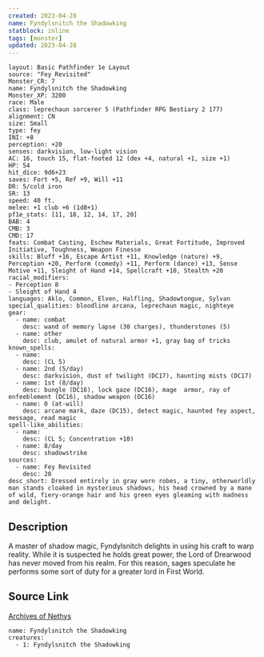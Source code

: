 ```yaml
---
created: 2023-04-28
name: Fyndylsnitch the Shadowking
statblock: inline
tags: [monster]
updated: 2023-04-28
---
```

```statblock
layout: Basic Pathfinder 1e Layout
source: "Fey Revisited"
Monster_CR: 7
name: Fyndylsnitch the Shadowking
Monster_XP: 3200
race: Male
class: leprechaun sorcerer 5 (Pathfinder RPG Bestiary 2 177)
alignment: CN
size: Small
type: fey
INI: +8
perception: +20
senses: darkvision, low-light vision
AC: 16, touch 15, flat-footed 12 (dex +4, natural +1, size +1)
HP: 54
hit_dice: 9d6+23
saves: Fort +5, Ref +9, Will +11
DR: 5/cold iron
SR: 13
speed: 40 ft.
melee: +1 club +6 (1d8+1)
pf1e_stats: [11, 18, 12, 14, 17, 20]
BAB: 4
CMB: 3
CMD: 17
feats: Combat Casting, Eschew Materials, Great Fortitude, Improved Initiative, Toughness, Weapon Finesse
skills: Bluff +16, Escape Artist +11, Knowledge (nature) +9, Perception +20, Perform (comedy) +11, Perform (dance) +13, Sense Motive +11, Sleight of Hand +14, Spellcraft +10, Stealth +20
racial_modifiers:
- Perception 8
- Sleight of Hand 4
languages: Aklo, Common, Elven, Halfling, Shadowtongue, Sylvan
special_qualities: bloodline arcana, leprechaun magic, nighteye
gear:
  - name: combat
    desc: wand of memory lapse (30 charges), thunderstones (5)
  - name: other
    desc: club, amulet of natural armor +1, gray bag of tricks
known_spells:
  - name:
    desc: (CL 5)
  - name: 2nd (5/day)
    desc: darkvision, dust of twilight (DC17), haunting mists (DC17)
  - name: 1st (8/day)
    desc: bungle (DC16), lock gaze (DC16), mage  armor, ray of enfeeblement (DC16), shadow weapon (DC16)
  - name: 0 (at-will)
    desc: arcane mark, daze (DC15), detect magic, haunted fey aspect, message, read magic
spell-like_abilities:
  - name:
    desc: (CL 5; Concentration +10)
  - name: 8/day
    desc: shadowstrike
sources:
  - name: Fey Revisited
    desc: 20
desc_short: Dressed entirely in gray worn robes, a tiny, otherworldly man stands cloaked in mysterious shadows, his head crowned by a mane of wild, fiery-orange hair and his green eyes gleaming with madness and delight. 
```
## Description
A master of shadow magic, Fyndylsnitch delights in using his craft to warp reality. While it is suspected he holds great power, the Lord of Drearwood has never moved from his realm. For this reason, sages speculate he performs some sort of duty for a greater lord in First World.
## Source Link
[Archives of Nethys](https://aonprd.com/MonsterDisplay.aspx?ItemName=Fyndylsnitch%20the%20Shadowking)
```encounter-table
name: Fyndylsnitch the Shadowking
creatures:
  - 1: Fyndylsnitch the Shadowking
```
